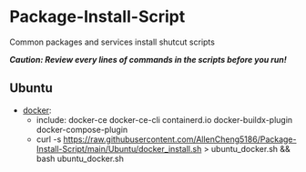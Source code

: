 # Package-Install-Script
Common packages and services install shutcut scripts

_**Caution: Review every lines of commands in the scripts before you run!**_

## Ubuntu
-   [docker](/Ubuntu/docker_install.sh):
    - include: docker-ce docker-ce-cli containerd.io docker-buildx-plugin docker-compose-plugin
    - curl -s https://raw.githubusercontent.com/AllenCheng5186/Package-Install-Script/main/Ubuntu/docker_install.sh > ubuntu_docker.sh && bash ubuntu_docker.sh